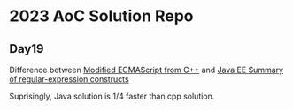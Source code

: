 # 2023 AoC Solution Repo

## Day19

Difference between [Modified ECMAScript from C++](https://en.cppreference.com/w/cpp/regex/ecmascript) and [Java EE Summary of regular-expression constructs](https://docs.oracle.com/en/java/javase/22/docs/api/java.base/java/util/regex/Pattern.html)

Suprisingly, Java solution is 1/4 faster than cpp solution.
